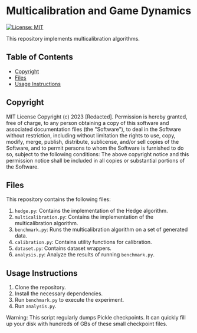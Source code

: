 # Multicalibration and Game Dynamics

[![License: MIT](https://img.shields.io/badge/License-MIT-green.svg)](https://opensource.org/licenses/MIT)

This repository implements multicalibration algorithms.

## Table of Contents

- [Copyright](#copyright)
- [Files](#files)
- [Usage Instructions](#usage-instructions)

## Copyright

MIT License
Copyright (c) 2023 [Redacted].
Permission is hereby granted, free of charge, to any person obtaining a copy of this software and associated documentation files (the "Software"), to deal in the Software without restriction, including without limitation the rights to use, copy, modify, merge, publish, distribute, sublicense, and/or sell copies of the Software, and to permit persons to whom the Software is furnished to do so, subject to the following conditions:
The above copyright notice and this permission notice shall be included in all copies or substantial portions of the Software.

## Files

This repository contains the following files:

1. `hedge.py`: Contains the implementation of the Hedge algorithm.
2. `multicalibration.py`: Contains the implementation of the multicalibration algorithm.
3. `benchmark.py`: Runs the multicalibration algorithm on a set of generated data.
4. `calibration.py`: Contains utility functions for calibration.
5. `dataset.py`: Contains dataset wrappers.
6. `analysis.py`: Analyze the results of running `benchmark.py`.

## Usage Instructions

1. Clone the repository.
2. Install the necessary dependencies.
3. Run `benchmark.py` to execute the experiment.
4. Run `analysis.py`.

Warning: This script regularly dumps Pickle checkpoints. It can quickly fill up your disk with hundreds of GBs of these small checkpoint files.